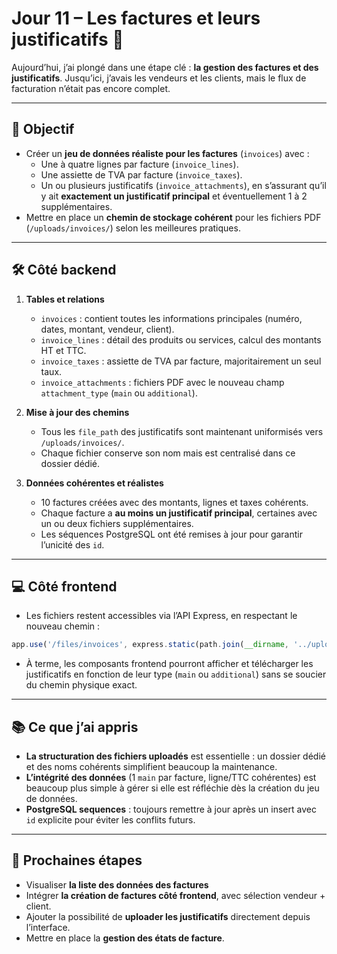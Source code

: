# Jour 11 – Les factures et leurs justificatifs 📄

Aujourd’hui, j’ai plongé dans une étape clé : **la gestion des factures et des justificatifs**. Jusqu’ici, j’avais les vendeurs et les clients, mais le flux de facturation n’était pas encore complet.  

---

## 🎯 Objectif

- Créer un **jeu de données réaliste pour les factures** (`invoices`) avec :  
  - Une à quatre lignes par facture (`invoice_lines`).  
  - Une assiette de TVA par facture (`invoice_taxes`).  
  - Un ou plusieurs justificatifs (`invoice_attachments`), en s’assurant qu’il y ait **exactement un justificatif principal** et éventuellement 1 à 2 supplémentaires.  
- Mettre en place un **chemin de stockage cohérent** pour les fichiers PDF (`/uploads/invoices/`) selon les meilleures pratiques.  

---

## 🛠 Côté backend

1. **Tables et relations**
   - `invoices` : contient toutes les informations principales (numéro, dates, montant, vendeur, client).  
   - `invoice_lines` : détail des produits ou services, calcul des montants HT et TTC.  
   - `invoice_taxes` : assiette de TVA par facture, majoritairement un seul taux.  
   - `invoice_attachments` : fichiers PDF avec le nouveau champ `attachment_type` (`main` ou `additional`).  

2. **Mise à jour des chemins**
   - Tous les `file_path` des justificatifs sont maintenant uniformisés vers `/uploads/invoices/`.  
   - Chaque fichier conserve son nom mais est centralisé dans ce dossier dédié.  

3. **Données cohérentes et réalistes**
   - 10 factures créées avec des montants, lignes et taxes cohérents.  
   - Chaque facture a **au moins un justificatif principal**, certaines avec un ou deux fichiers supplémentaires.  
   - Les séquences PostgreSQL ont été remises à jour pour garantir l’unicité des `id`.  

---

## 💻 Côté frontend

- Les fichiers restent accessibles via l’API Express, en respectant le nouveau chemin :  

```javascript
app.use('/files/invoices', express.static(path.join(__dirname, '../uploads/invoices')));
```

- À terme, les composants frontend pourront afficher et télécharger les justificatifs en fonction de leur type (`main` ou `additional`) sans se soucier du chemin physique exact.  

---

## 📚 Ce que j’ai appris

- **La structuration des fichiers uploadés** est essentielle : un dossier dédié et des noms cohérents simplifient beaucoup la maintenance.  
- **L’intégrité des données** (1 `main` par facture, ligne/TTC cohérentes) est beaucoup plus simple à gérer si elle est réfléchie dès la création du jeu de données.  
- **PostgreSQL sequences** : toujours remettre à jour après un insert avec `id` explicite pour éviter les conflits futurs.  

---

## 🚀 Prochaines étapes

- Visualiser **la liste des données des factures**
- Intégrer **la création de factures côté frontend**, avec sélection vendeur + client.  
- Ajouter la possibilité de **uploader les justificatifs** directement depuis l’interface.  
- Mettre en place la **gestion des états de facture**.

